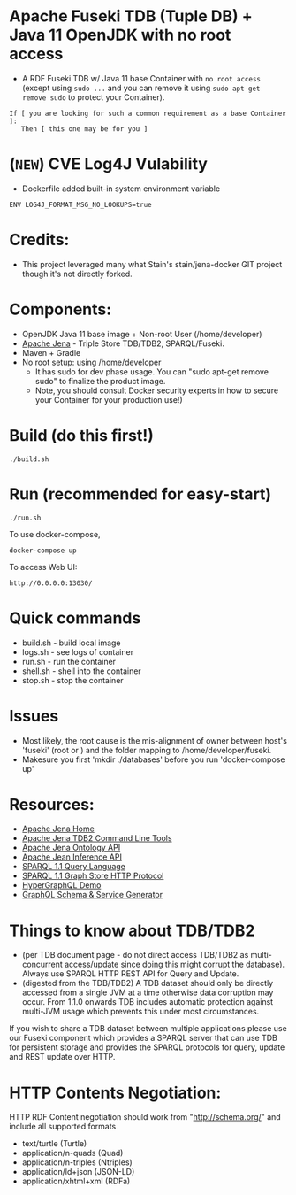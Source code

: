 # Apache Fuseki TDB (Tuple DB) + Java 11 OpenJDK with no root access 
* A RDF Fuseki TDB w/ Java 11 base Container with `no root access` (except using `sudo ...` and you can remove it using `sudo apt-get remove sudo` to protect your Container). 
```
If [ you are looking for such a common requirement as a base Container ]:
   Then [ this one may be for you ]
```

# (`NEW`) CVE Log4J Vulability
* Dockerfile added built-in system environment variable
```
ENV LOG4J_FORMAT_MSG_NO_LOOKUPS=true
```

# Credits:
* This project leveraged many what Stain's stain/jena-docker GIT project though it's not directly forked.

# Components:
* OpenJDK Java 11 base image + Non-root User (/home/developer)
* [Apache Jena](https://jena.apache.org/index.html) - Triple Store TDB/TDB2, SPARQL/Fuseki.
* Maven + Gradle
* No root setup: using /home/developer 
  * It has sudo for dev phase usage. You can "sudo apt-get remove sudo" to finalize the product image.
  * Note, you should consult Docker security experts in how to secure your Container for your production use!)

# Build (do this first!)
```
./build.sh
```

# Run (recommended for easy-start)
```
./run.sh
```
To use docker-compose, 
```
docker-compose up
```
To access Web UI:
```
http://0.0.0.0:13030/
```

# Quick commands
* build.sh - build local image
* logs.sh - see logs of container
* run.sh - run the container
* shell.sh - shell into the container
* stop.sh - stop the container

# Issues
* Most likely, the root cause is the mis-alignment of owner between host's 'fuseki' (root or <you>) and the folder mapping to /home/developer/fuseki.
* Makesure you first 'mkdir ./databases' before you run 'docker-compose up'

# Resources:
* [Apache Jena Home](https://jena.apache.org/index.html)
* [Apache Jena TDB2 Command Line Tools](https://jena.apache.org/documentation/tdb2/tdb2_cmds.html)
* [Apache Jena Ontology API](https://jena.apache.org/documentation/ontology/)
* [Apache Jean Inference API](https://jena.apache.org/documentation/inference/index.html)
* [SPARQL 1.1 Query Language](https://www.w3.org/TR/sparql11-query/)
* [SPARQL 1.1 Graph Store HTTP Protocol](https://www.w3.org/TR/sparql11-http-rdf-update/)
* [HyperGraphQL Demo](https://www.hypergraphql.org/demo/)
* [GraphQL Schema & Service Generator](https://github.com/genesis-upc/Ontology2GraphQL)

# Things to know about TDB/TDB2
* (per TDB document page - do not direct access TDB/TDB2 as multi-concurrent access/update since doing this might corrupt the database). Always use SPARQL HTTP REST API for Query and Update.
* (digested from the TDB/TDB2) A TDB dataset should only be directly accessed from a single JVM at a time otherwise data corruption may occur. From 1.1.0 onwards TDB includes automatic protection against multi-JVM usage which prevents this under most circumstances.

If you wish to share a TDB dataset between multiple applications please use our Fuseki component which provides a SPARQL server that can use TDB for persistent storage and provides the SPARQL protocols for query, update and REST update over HTTP.

# HTTP Contents Negotiation:
HTTP RDF Content negotiation should work from "http://schema.org/" and include all supported formats
* text/turtle (Turtle)
* application/n-quads (Quad)
* application/n-triples (Ntriples)
* application/ld+json (JSON-LD)
* application/xhtml+xml (RDFa)
